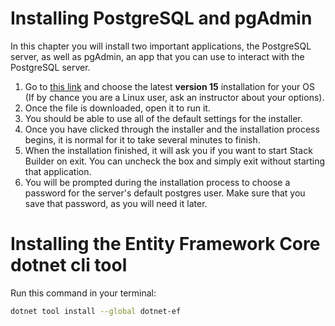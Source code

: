 # Installing PostgreSQL and pgAdmin
In this chapter you will install two important applications, the PostgreSQL server, as well as pgAdmin, an app that you can use to interact with the PostgreSQL server. 

1. Go to [this link](https://www.enterprisedb.com/downloads/postgres-postgresql-downloads) and choose the latest **version 15** installation for your OS (If by chance you are a Linux user, ask an instructor about your options).  
1. Once the file is downloaded, open it to run it. 
1. You should be able to use all of the default settings for the installer.
1. Once you have clicked through the installer and the installation process begins, it is normal for it to take several minutes to finish. 
1. When the installation finished, it will ask you if you want to start Stack Builder on exit. You can uncheck the box and simply exit without starting that application. 
1.  You will be prompted during the installation process to choose a password for the server's default postgres user. Make sure that you save that password, as you will need it later. 

# Installing the Entity Framework Core dotnet cli tool

Run this command in your terminal:
``` bash
dotnet tool install --global dotnet-ef
```